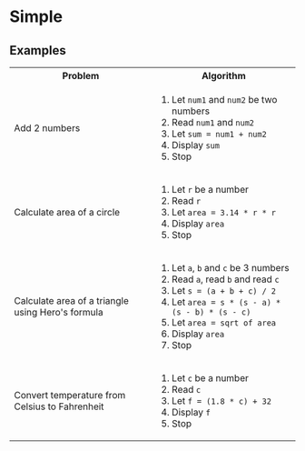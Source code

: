 # Simple

## Examples

<table>

<tr>
<th>Problem</th>
<th>Algorithm</th>
</tr>


<tr>
<td>Add 2 numbers</td>
<td>

1. Let `num1` and `num2` be two numbers
1. Read `num1` and `num2`
1. Let `sum = num1 + num2`
1. Display `sum`
1. Stop

</td>
</tr>


<tr>
<td>Calculate area of a circle</td>
<td>

1. Let `r` be a number
1. Read `r`
1. Let `area = 3.14 * r * r`
1. Display `area`
1. Stop

</td>
</tr>

<tr>
<td>Calculate area of a triangle using Hero's formula</td>
<td>

1. Let `a`, `b` and `c` be 3 numbers
1. Read `a`, read `b` and read `c`
1. Let `s = (a + b + c) / 2`
1. Let `area = s * (s - a) * (s - b) * (s - c)` 
1. Let `area = sqrt of area` 
1. Display `area`
1. Stop

</td>
</tr>

<tr>
<td>Convert temperature from Celsius to Fahrenheit</td>
<td>

1. Let `c` be a number
1. Read `c`
1. Let `f = (1.8 * c) + 32`
1. Display `f`
1. Stop

</td>
</tr>

</table>


